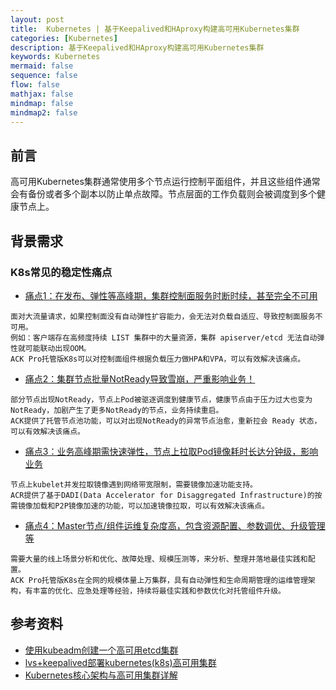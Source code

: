 ```yaml
---
layout: post
title:  Kubernetes | 基于Keepalived和HAproxy构建高可用Kubernetes集群
categories: [Kubernetes]
description: 基于Keepalived和HAproxy构建高可用Kubernetes集群
keywords: Kubernetes
mermaid: false
sequence: false
flow: false
mathjax: false
mindmap: false
mindmap2: false
---
```


## 前言 <br>
高可用Kubernetes集群通常使用多个节点运行控制平面组件，并且这些组件通常会有备份或者多个副本以防止单点故障。节点层面的工作负载则会被调度到多个健康节点上。

## 背景需求
### K8s常见的稳定性痛点
- [痛点1：在发布、弹性等高峰期，集群控制面服务时断时续，甚至完全不可用]()
```.text
面对大流量请求，如果控制面没有自动弹性扩容能力，会无法对负载自适应、导致控制面服务不可用。
例如：客户端存在高频度持续 LIST 集群中的大量资源，集群 apiserver/etcd 无法自动弹性就可能联动出现OOM。
ACK Pro托管版K8s可以对控制面组件根据负载压力做HPA和VPA，可以有效解决该痛点。
```
- [痛点2：集群节点批量NotReady导致雪崩，严重影响业务！]()
```.text
部分节点出现NotReady，节点上Pod被驱逐调度到健康节点，健康节点由于压力过大也变为NotReady，加剧产生了更多NotReady的节点，业务持续重启。
ACK提供了托管节点池功能，可以对出现NotReady的异常节点治愈，重新拉会 Ready 状态，可以有效解决该痛点。
```
- [痛点3：业务高峰期需快速弹性，节点上拉取Pod镜像耗时长达分钟级，影响业务]()
```.text
节点上kubelet并发拉取镜像遇到网络带宽限制，需要镜像加速功能支持。
ACR提供了基于DADI(Data Accelerator for Disaggregated Infrastructure)的按需镜像加载和P2P镜像加速的功能，可以加速镜像拉取，可以有效解决该痛点。
```
- [痛点4：Master节点/组件运维复杂度高，包含资源配置、参数调优、升级管理等]()
```.text
需要大量的线上场景分析和优化、故障处理、规模压测等，来分析、整理并落地最佳实践和配置。
ACK Pro托管版K8s在全网的规模体量上万集群，具有自动弹性和生命周期管理的运维管理架构，有丰富的优化、应急处理等经验，持续将最佳实践和参数优化对托管组件升级。
```



















## 参考资料
- [使用kubeadm创建一个高可用etcd集群](https://v1-25.docs.kubernetes.io/zh-cn/docs/setup/production-environment/tools/kubeadm/setup-ha-etcd-with-kubeadm/)
- [lvs+keepalived部署kubernetes(k8s)高可用集群](https://www.cnblogs.com/liuqingliang/p/12987270.html)
- [Kubernetes核心架构与高可用集群详解](https://zhuanlan.zhihu.com/p/444114515)














